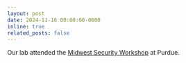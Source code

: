 ```yaml
---
layout: post
date: 2024-11-16 00:00:00-0600
inline: true
related_posts: false
---
```


Our lab attended the [Midwest Security Workshop](https://www.midwestsecurityworkshop.com/) at Purdue.